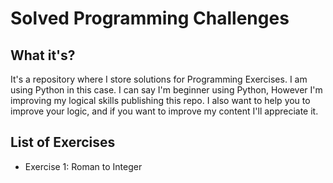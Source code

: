 # Solved Programming Challenges

## What it's?
It's a repository where I store solutions for Programming Exercises.
I am using Python in this case. I can say I'm beginner using Python, However
I'm improving my logical skills publishing this repo. I also want to
help you to improve your logic, and if you want to improve my content
 I'll appreciate it.

 ## List of Exercises
 - Exercise 1: Roman to Integer
